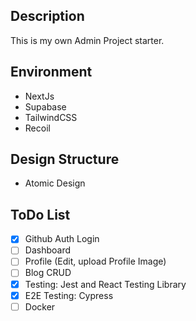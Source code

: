 ## Description

This is my own Admin Project starter.

## Environment

- NextJs
- Supabase
- TailwindCSS
- Recoil

## Design Structure

- Atomic Design

## ToDo List

- [x] Github Auth Login
- [ ] Dashboard
- [ ] Profile (Edit, upload Profile Image)
- [ ] Blog CRUD
- [x] Testing: Jest and React Testing Library
- [x] E2E Testing: Cypress
- [ ] Docker
